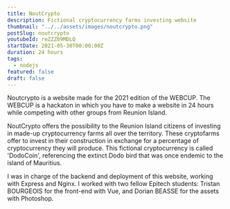 ```yaml
---
title: NoutCrypto
description: Fictional cryptocurrency farms investing website
thumbnail: "../../assets/images/noutcrypto.png"
postSlug: noutcrypto
youtubeId: reZZZ09MDLQ
startDate: 2021-05-30T00:00:00Z
duration: 24 hours
tags:
  - nodejs
featured: false
draft: false
---
```


Noutcrypto is a website made for the 2021 edition of the WEBCUP.
The WEBCUP is a hackaton in which you have to make a website in 24 hours while competing with other groups from Reunion Island.

NoutCrypto offers the possibility to the Reunion Island citizens of investing in made-up cryptocurrency farms
all over the territory. These cryptofarms offer to invest in their construction in exchange for a percentage
of cryptocurrency they will produce. This fictional cryptocurrency is called 'DodoCoin', referencing
the extinct Dodo bird that was once endemic to the island of Mauritius.

I was in charge of the backend and deployment of this website, working with Express and Nginx.
I worked with two fellow Epitech students: Tristan BOURGEOIS for the front-end with Vue, and Dorian BEASSE for the assets with Photoshop.